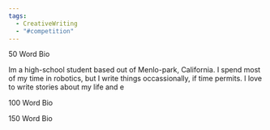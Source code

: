```yaml
---
tags:
  - CreativeWriting
  - "#competition"
---
```



50 Word Bio

Im a high-school student based out of Menlo-park, California. I spend most of my time in robotics, but I write things occassionally, if time permits. I love to write stories about my life and e

100 Word Bio

150 Word Bio